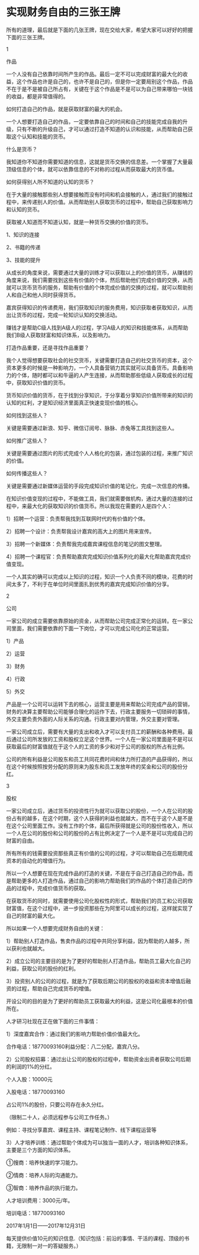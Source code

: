 # 实现财务自由的三张王牌

所有的道理，最后就是下面的几张王牌，现在交给大家，希望大家可以好好的把握下面的三张王牌。

1

作品

一个人没有自己依靠时间所产生的作品。最后一定不可以完成财富的最大化的收益，这个作品也许是自己的，也许不是自己的，但是你一定要局别这个作品，作品不在于是不是被自己所占有，关键在于这个作品是不是可以为自己带来哪怕一块钱的收益，都是非常值得的。

如何打造自己的作品，就是获取财富的最大的机会。

一个人想要打造自己的作品，一定要依靠自己的时间和自己的技能完成自我的升级，只有不断的升级自己，才可以通过打造不知道的认识和技能，从而帮助自己获取这个认知和技能的货币。

什么是货币？

我知道你不知道你需要知道的信息，这就是货币交换的信息差。一个掌握了大量最顶级信息的个体，就可以依靠信息的不对称的过程从而获取最大的货币值。

如何获得别人所不知道的认知的货币？

在于大量的接触那些别人想要接触而没有时间和机会接触的人，通过我们的接触过程中，来传递别人的价值。从而帮助别人获取货币的过程中，帮助自己获取影响力和认知的货币。

获取被人知道而不知道认知，就是一种货币交换的价值的货币。

1、知识的连接

2、书籍的传递

3、技能的提升

从成长的角度来说，需要通过大量的训练才可以获取以上的价值的货币，从赚钱的角度来说，我们需要找到这些有价值的个体，然后帮助他们完成价值的交换，从而就可以货币货币的服务，帮助有价值的个体完成价值的交换的过程，就可以帮助别人和自己和他人同时获得货币。

嘉宾获得知识的传递费用，我们获取知识的服务费用，知识获取者获取知识，从而出让货币的过程，完成一轮知识认知的交换活动。

赚钱才是帮助C级人找到A级人的过程，学习A级人的知识和技能体系，从而帮助我们B级人获取财富和知识体系，以及影响力。

打造作品重要，还是寻找作品重要？

我个人觉得想要获取社会的社交货币，关键需要打造自己的社交货币的资本，这个资本更多的时候是一种影响力，一个人具备营销力其实就可以具备货币。具备影响力的个体，随时都可以和牛逼的人产生连接，从而帮助那些低级人获取成长的过程中，获取知识价值的货币。

货币知识价值的货币，在于找到分享知识，于分享着分享知识价值所带来的知识的认知的红利，才是知识经济里面真正快速变现价值的核心。

如何找到这些人？

关键是需要通过新浪、知乎、微信订阅号、脉脉、赤兔等工具找到这些人。

如何推广这些人？

关键是需要通过图片的形式完成个人人格化的包装，通过包装的过程，来推广知识的价值。

如何传播这些人？

关键是需要通过新媒体运营的手段完成知识价值的笔记化，完成一次信息的传播。

在知识价值变现的过程中，不能做工具，我们就需要做机构，通过大量的连接的过程中，来最大化的获取知识的价值货币。所以我现在需要的人是四个人：

1）招聘一个运营：负责帮我找到互联网时代的有价值的个体。

2）招聘一个设计：负责帮我设计嘉宾的高大上的图片用来宣传。

3）招聘一个新媒体：负责帮我完成嘉宾课程信息的笔记的图文整理。

4）招聘一个课程官：负责帮助嘉宾完成知识价值系列化的最大化帮助嘉宾完成价值变现。

一个人其实的确可以完成以上知识的过程，知识一个人负责不同的模块，花费的时间太多了，不利于在单位时间里面扎到优秀的嘉宾完成知识价值的分享。

2

公司

一家公司的成立需要依靠原始的资金，从而帮助公司完成正常化的运转。在一家公司里面，我们需要依靠的下面一下岗位，才可以完成公司化的正常运营。

1）产品

2）运营

3）财务

4）行政

5）外交

产品是一个公司可以运转下去的核心，运营主要是用来帮助公司完成产品的营销，财务的决算主要帮助公司能够合理化的运作下去，行政主要服务一切琐碎的事情，外交主要负责外面的人际关系的沟通。行政主要对内管理，外交主要对管理。

一家公司成立后，需要有大量的支出和收入才可以支付员工的薪酬和各种费用。最后通过公司所发放的工资和股权立足这个世界。一个人在一家公司里面是不是可以获取最后的财富值就在于这个人的工资的多少和对于公司的股权的所占有比例。

公司的所有利益是公司股东和员工共同花费时间和体力所打造的产品获得的，所以在这个时候按照按劳分配的原则来为股东和员工发放年终的奖金和公司的股份分红。

3

股权

一家公司成立后，通过货币的投资性行为就可以获取公的股份，一个人在公司的股份占有的越多，在这个时期，这个人获得的利益也就越大，而不在于这个人是不是在这个公司里面工作。没有工作的个体，最后所获得就是公司的股份性收入，所以一个人在公司的股份和公司的股份的占有比例决定了一个人是不是可以完成自己的财富的自由。

所有所有的钱需要投资那些真正有价值的公司的过程，才可以帮助自己在后期完成资本的自动化的增值行为。

所以一个人想要在现在完成作品的打造的关键，不是在于自己打造自己的作品，而是帮助更多的人打造作品，通过自己的影响力帮助我们的作品的个体打造自己的作品的过程中，完成价值货币的获取。

在获取货币的同时，就需要使用公司化股权性的形式，帮助我们的员工和公司获取财富值，在这个过程中，进一步投资那些在为阿里可以成长的过程，这样就实现了自己的财富的最大化。

所以如果一个人想要完成财务自由的关键：

1）帮助别人打造作品，售卖作品的过程中共同分享利益，因为帮助的人越多，所以获利也就越大。

2）成立公司的主要目的是为了更好的帮助别人打造作品，帮助员工最大化自己的利益，获取公司的股份的红利。

3）投资别人的公司的过程，就是为了获取后期公司的股权的收益和资本增值后融资的过程，帮助自己完成货币的增值。

开设公司的目的是为了更好的帮助员工获取最大的利益，这是公司化最根本的价值所在。

人才研习社现在正在做下面的三件事情：

1）深度嘉宾合作：通过我们的影响力帮助价值价值最大化。

合作电话：18770093160利益分配：八二分配，嘉宾八分。

2）公司股权招募：通过出让公司的股权的过程中，帮助资金出资者获取公司后期的利润的1%的分红。

个人入股：10000元

入股电话：18770093160

占公司1%的股份，只要公司存在永久分红。

（限制二十人，必须远程参与公司工作任务。）

例如：寻找分享嘉宾、课程主持、课程笔记制作、线下课程运营等

3）人才培养训练：通过帮助个体成为可以独当一面的人才，培训各种知识体系，主要是三个方面的知识体系。

①搜商：培养快速的学习能力。

②情商：培养人际的沟通能力。

③智商：培养作品的执行能力。

人才培训费用：3000元/年。

培训电话：18770093160

2017年1月1日——2017年12月31日

每天提供价值10元的知识信息.（知识包括：前沿的事情、干活的课程、顶级的书籍，无限制一对一的答疑服务。）
